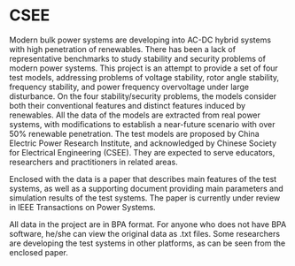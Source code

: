 # CSEE
Modern bulk power systems are developing into AC-DC hybrid systems with high penetration of renewables. There has been a lack of representative benchmarks to study stability and security problems of modern power systems. This project is an attempt to provide a set of four test models, addressing problems of voltage stability, rotor angle stability, frequency stability, and power frequency overvoltage under large disturbance. On the four stability/security problems, the models consider both their conventional features and distinct features induced by renewables. All the data of the models are extracted from real power systems, with modifications to establish a near-future scenario with over 50% renewable penetration. The test models are proposed by China Electric Power Research Institute, and acknowledged by Chinese Society for Electrical Engineering (CSEE). They are expected to serve educators, researchers and practitioners in related areas.

Enclosed with the data is a paper that describes main features of the test systems, as well as a supporting document providing main parameters and simulation results of the test systems. The paper is currently under review in IEEE Transactions on Power Systems. 

All data in the project are in BPA format. For anyone who does not have BPA software, he/she can view the original data as .txt files. Some researchers are developing the test systems in other platforms, as can be seen from the enclosed paper. 
